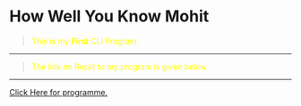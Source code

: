 # How Well You Know Mohit

> This is my **First** CLI Program. 
---
>The link on Replit to my program is given below.
---
[Click Here for programme.](https://replit.com/@MohitTewari/end-game?%E2%80%8Bembed=1&output=1#index.js) 
<style>
    p{
        color:yellow
    }
    </style>